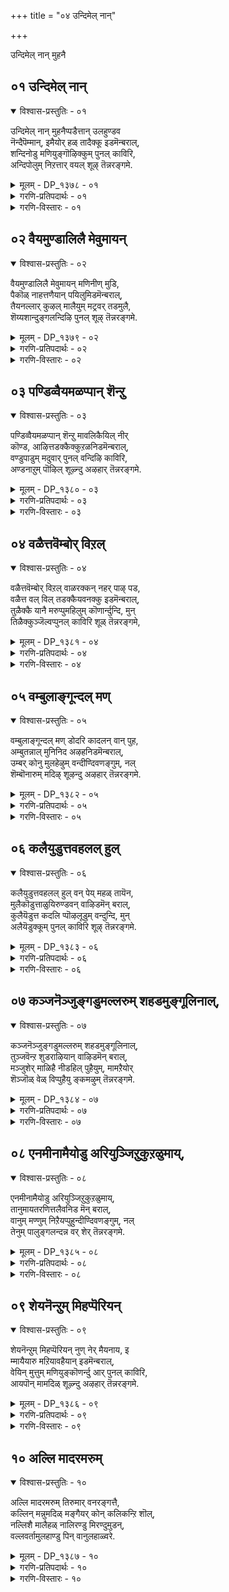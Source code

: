 +++
title = "०४ उन्दिमेल् नान्"

+++

उन्दिमेल् नान् मुहनै

## ०१ उन्दिमेल् नान्

<details open><summary>विश्वास-प्रस्तुतिः - ०१</summary>

उन्दिमेल् नान् मुहनैप्पडैत्तान् उलहुण्डव  
नॆन्दैपॆम्मान्, इमैयोर् हळ् तादैक्कू इडमॆन्बराल्,  
शन्दिनोडु मणियुङ्गॊऴिक्कुम् पुनल् काविरि,  
अन्दिपोलुम् निऱत्तार् वयल् शूऴ् तॆन्नरङ्गमे.
</details>

<details><summary>मूलम् - DP_१३७८ - ०१</summary>

उन्दिमेल् नान् मुहनैप्पडैत्तान् उलहुण्डव  
नॆन्दैपॆम्मान्, इमैयोर् हळ् तादैक्कू इडमॆन्बराल्,  
शन्दिनोडु मणियुङ्गॊऴिक्कुम् पुनल् काविरि,  
अन्दिपोलुम् निऱत्तार् वयल् शूऴ् तॆन्नरङ्गमे.
</details>

<details><summary>गरणि-प्रतिपदार्थः - ०१</summary>

उन्दि मेल् = \(तन्न\) नाभियल्लिये, नान् मुहनै = नाल्मुखनन्नु \(चतुर्मुख ब्रह्मनन्नु\), पडैत्तान् = पडॆदवनू, उलहु उण्डवन् = ब्रह्माण्डवन्नु कबळिसिदवनू, ऎन्दै पॆम्मान् = नम्म स्वामियू, इमैयोर् हळ् = अमररिगॆ \(नित्यसूरिगळिगॆ\), तादैक्कु = तन्दॆयू देवनू आदवनिगॆ, इडम् = वासिसुव स्थळ, ऎन्बर् आल् = ऎन्दु हेळुवरादरॆ, शन्दि नोडु = चन्दन मरगळॊडनॆ, मणियुम् = नवरत्नगळन्नू, कोऴिक्कूम् = तळ्ळिकॊण्डु बरुव, पुनल् = प्रवाहवाद, काविरि = कावेरिनदियिन्दलू, अन्दिपोलुम् = सञ्जॆयन्नु होलुव, निऱत्तु= बण्णद, आर् = तुम्बिद, वयल् = गद्दॆय बयलुगळिन्दलू, शूऴ् = सुत्तुवरिदिरुव, तॆन् अरङ्गमे = सुन्दरवाद श्रीरङ्गक्षेत्रवे. 
</details>

<details><summary>गरणि-विस्तारः - ०१</summary>

तन्न नाभियल्लिये चतुर्मुखब्रह्मनन्नु पडॆदवनू, ब्रह्माण्डवन्नु कबळिसिदवनू, नम्म स्वामियू, अमररिगॆ \(नित्यसूरिगळिगॆ\) तन्दॆयू देवनू आदवनिगॆ नित्यवासस्थळवॆन्दरॆ, चन्दन मरगळॊडनॆ नवरत्नगळन्नू प्रवाहदॊडनॆ तळ्ळिकॊण्डु बरुव कावेरि नदियिन्दलू सञ्जॆयन्नु होलुव बण्णद गद्दॆबयलुगळिन्दलू तुम्बि सुत्तुवरिदिरुव सुन्दरवाद श्रीरङ्गक्षेत्रवे. 

जगदीश्वरनु चतुर्मुखब्रह्मनन्नु तन्न नाभियल्लिये सृष्टिसिदनु मत्तु अवनिन्द इडिय जगत्तिन चेतनाचेतन वस्तुगळॆल्लवन्नू सृष्टिमाडिसिदनु. मत्तॆ सृष्टियाद जगत्तुलयगॊण्डाग, अदन्नु ऒन्दे गुक्किगॆ कबळिसिदवनू अवने. सर्वेश्वरनु ऎल्लरिगू तन्दॆ. अवने नमगू \(आळ्वाररिगू\) अमररिगू रक्षकनु. अवने जगत्तिगॆ ऒडॆयनु. आ स्वामिये, ईग, भूलोकवासिगळन्नु उद्धरिसुवुदक्कागि शाश्वतवागि श्रीरङ्गवॆम्ब दिव्यक्षेत्रदल्लि नॆलसिद्दानॆ. आ क्षेत्रवु सुप्रसिद्धवाद कावेरिनदियिन्दलू विशालवाद गद्दॆबयलुगळिन्दलू सुत्तुवरिदु शोभिसुत्तदॆ. प्रवाहक्कॆ अड्डलागि बरुव श्रीगन्धद मरगळन्नू, नवरत्नगळन्नू कावेरि नदियु तळ्ळिकॊण्डु बरुवन्थाद्दु. गद्दॆबयलुगळॆल्लवू सुन्दरवाद सञ्जॆगॆम्पिनिन्द शोभिसुवुदु. प्रकृतिरम्यवाद आ दिव्यक्षेत्रवे अदु.
</details>

## ०२ वैयमुण्डालिलै मेवुमायन्

<details open><summary>विश्वास-प्रस्तुतिः - ०२</summary>

वैयमुण्डालिलै मेवुमायन् मणिनीण् मुडि,  
पैकॊळ् नाहत्तणैयान् पयिलुमिडमॆन्बराल्,  
तैयनल्लार् कुऴल् मालैयुम् मट्रवर् तडमुलै,  
शॆय्यशान्दुङ्गलन्दिऴि पुनल् शूऴ् तॆन्नरङ्गमे.
</details>

<details><summary>मूलम् - DP_१३७९ - ०२</summary>

वैयमुण्डालिलै मेवुमायन् मणिनीण् मुडि,  
पैकॊळ् नाहत्तणैयान् पयिलुमिडमॆन्बराल्,  
तैयनल्लार् कुऴल् मालैयुम् मट्रवर् तडमुलै,  
शॆय्यशान्दुङ्गलन्दिऴि पुनल् शूऴ् तॆन्नरङ्गमे.
</details>

<details><summary>गरणि-प्रतिपदार्थः - ०२</summary>

वैयम् उण्डु = ब्रह्माण्डवन्नु उण्डु, आल् इलै = आलद ऎलॆयल्लि, मेवुम् = पवडिसिरुववनू, मायन् = आश्चर्यकारकनू, मणि नीळ् मुडि = ऎत्तरवाद रत्नमयवाद किरीटवन्नु धरिसिरुववनू, पैकॊळ् = हॆडॆगळन्नुळ्ल, नाहत्तु = शेषन, अणैयान् = हासुगॆयन्नुळ्ळवनू, पयिलुम् = नित्यवासमाडुव, इडम् ऎन्बराल् = स्थळवॆन्नुवुदादरॆ, तैयम् नल्लार् = सौन्दर्यवन्नू सद्गुणगळन्नू उळ्ळवर, कुऴल् = तलॆगूदलिन, मालैयुम् = हूविन हारगळन्नू, मट्रु अवर् = मत्तु अवर तडमुलै शॆय्य = दॊड्ड मॊलॆगळिगॆ पूसिद, तान्दुम् = गन्धवन्नू, कलन्दु = बॆरॆसिकॊण्डु, इऴि = हरियुव, पुनल् शूऴ् = प्रवाहदिन्द सुत्तुवरिदिरुव, तॆन् अरङ्गमे = सुन्दरवाद श्रीरङ्गवॆम्ब क्षेत्रवे. 
</details>

<details><summary>गरणि-विस्तारः - ०२</summary>

ब्रह्माण्डवन्नुण्डु आलदॆलॆयल्लि पवडिसिरुववनू, आश्चर्यकारकनू, ऎत्तरवाद रत्नमयकिरीटवन्नु धरिसिरुववनू, हॆडॆगळ शेषनन्नु हासुगॆयागि उळ्ळवनू नित्यवासमाडुव स्थळवॆन्नुवुदादरॆ, सौन्दर्यवन्नू सद्गुणगळन्नू उळ्लवर तलॆगूदलिन हूविन हारगळन्नू, अवर दॊड्ड मॊलॆगळिगॆ पूसिद गन्धवन्नू बॆरॆसिकॊण्डु हरियुव प्रवाहदिन्द सुत्तुवरिदिरुव सुन्दरवाद श्रीरङ्गवॆम्ब क्षेत्रवे. 

कल्पान्तदल्लि, महाप्रळयवुण्टादाग, सर्वेश्वरनु तन्न सृष्टियन्नॆल्ला ऒन्दॆ गुक्किगॆ कबळिसुत्तानॆ. अनन्तर विस्तारवाद जलराशियल्लि आलदॆलॆय मेलॆ पवडिसिरुत्तानॆ. अद्भुतवाद मत्तु आश्चर्यकरवाद लीलॆगळन्नु नडॆसुव समर्थनाद्दरिन्द अवनु “मायन्” अवने सर्वेश्वरनागि, जगत्कारणनागि, जगदादियागि, इरुवुदरिन्द ऎल्लक्कू ऎल्ल कालक्कू ऒडॆयनॆम्बुदन्नु सूचिसुवुदॆम्बन्तॆ, अत्युन्नतवाद अनर्घवाद, रत्नमयवाद किरीटवन्नु धरिसिद्दानॆ. पाल्गडलल्लि साविर हॆडॆगळ अनन्तनन्नु हासुगॆयन्नागि माडिकॊण्डु पवडिसिरुत्तानॆ. परमपददल्लि मत्तु पाल्गडलल्लि नित्यवासमाडुव सर्वेश्वरने ईग कावेरिनदियिन्द सुत्तुवरिदिरुव पवित्रवाद श्रीरङ्गवॆम्ब क्षेत्रदल्लि नॆलसिद्दानॆ. 

सुन्दरियरू सद्गुणवतियरू आद कुलस्त्रीयरु कावेरिनदियल्लि दिनवहि मीयुवरु. अवरु तलॆयल्लि मुडिदिरुव हूविन हारगळ मत्तु स्तनगळिगॆ पूसिकॊण्डिरुव सुगन्धद परिमळवन्नु बॆरॆसिकॊण्डु प्रवाहवु श्रीरङ्गक्षेत्रवन्नु सुगन्धभरितवन्नागि माडुत्तदॆ.
</details>

## ०३ पण्डिव्वैयमळप्पान् शॆन्ऱु

<details open><summary>विश्वास-प्रस्तुतिः - ०३</summary>

पण्डिव्वैयमळप्पान् शॆन्ऱु मावलिकैयिल् नीर्  
कॊण्ड, आऴित्तडक्कैक्कुऱळनिडमॆन्बराल्,  
वण्डुपाडुम् मदुवार् पुनल् वन्दिऴि काविरि,  
अण्डनाऱुम् पॊऴिल् शूऴ्न्दु अऴहार् तॆन्नरङ्गमे.
</details>

<details><summary>मूलम् - DP_१३८० - ०३</summary>

पण्डिव्वैयमळप्पान् शॆन्ऱु मावलिकैयिल् नीर्  
कॊण्ड, आऴित्तडक्कैक्कुऱळनिडमॆन्बराल्,  
वण्डुपाडुम् मदुवार् पुनल् वन्दिऴि काविरि,  
अण्डनाऱुम् पॊऴिल् शूऴ्न्दु अऴहार् तॆन्नरङ्गमे.
</details>

<details><summary>गरणि-प्रतिपदार्थः - ०३</summary>

पण्डु = हिन्दॆ ऒन्दु कालदल्लि, इवैयुम् = ई लोकवन्नु, अळप्पान् = अळॆयुवुदक्कागि, मावलि कैयिल् = बलिचक्रवर्तिय कैयिन्द, नीर् कॊण्ड = दानद नीरन्नु स्वीकरिसिद, आऴि = चक्रायुधद, तडक्कै = दीर्घवाद कैयवनाद, कुऱळन् = वामनन, इडम्= स्थळ, ऎन् बर् आल् = ऎन्नुवरादरॆ, वण्डु पाडुम् = दुम्बिगळु हाडुवन्थ, मदु = मधुवु, वार् = तुम्बि हरियुव, पुनल् = प्रवाहवु, वन्दु = बन्दु, इऴि = हरियुव, काविरि = कावेरि नदियिन्दलू, अण्डम् = आकाशवॆल्लवू, नाऱुम् = परिमळिसुव, पॊऴिल् = तोपुगळिन्दलू, शूऴ्न्द = सुत्तुवरिदिरुव, अऴहु आर् = सॊबगु तुम्बिद, तॆन् अरङ्गमे = सुन्दरवाद श्रीरङ्गक्षेत्रवे. 
</details>

<details><summary>गरणि-विस्तारः - ०३</summary>

आजानुबाहुवागि, चक्रायुधवन्नु हिडियुव समर्थनागि इद्दरू सह, भगवन्तनु वामन वटुवागि बलिचक्रवर्तिय यागशालॆगॆ होदद्देकॆ ऎम्बुदक्कॆ इल्लि कारणवन्नु कॊडलागिदॆ. अदु ई भूमण्डलवन्नु अळॆयुव समर्थनॆम्बुदन्नु जगत्तिगॆ तोरिसुवुदक्कॆ. भगवन्तनु सर्वव्यापि अल्लवे? त्रिविक्रमनल्लवे? आ स्वामिये ईग मधुरवाद अर्चामूर्तियागि, श्रीरङ्गवॆम्ब दिव्यक्षेत्रदल्लि नॆलसिद्दानॆ. 

श्रीरङ्गक्षेत्रवु मधुरवाद नीरिन प्रवाहदिन्द कूडि हरियुव कावेरि नदियिन्द सुत्तुवरिदिदॆ. पुष्पगळल्लि तुम्बिरुव मधुवन्नु कुडिदु आनन्ददिन्द हाडुव दुम्बिगळिन्दलू, परिमळिसुव हूगळिन्द तुम्बिद तोपुगळिन्दलू आ क्षेत्रवु सुत्तुवरिदिदॆ. इदरिन्द क्षेत्रद सॊबगु हॆच्चुत्तदॆ. हीगॆ, प्रकृतिय सॊबगिनिन्दलू, भगवन्तन दिव्यसन्निधियिन्दलू बॆळगुव सुन्दरवाद क्षेत्रवे आ श्रीरङ्गक्षेत्र.
</details>

## ०४ वळैत्तवॆम्बोर् विऱल्

<details open><summary>विश्वास-प्रस्तुतिः - ०४</summary>

वळैत्तवॆम्बोर् विऱल् वाळरक्कन् नहर् पाऴ् पड,  
वळैत्त वल् विल् तडक्कैयवनक्कु इडमॆन्बराल्,  
तुळैक्कै यानै मरुप्पुमहिलुम् कॊणार्न्दुन्दि, मुन्  
तिळैक्कुञ्जॆल्वप्पुनल् काविरि शूळ् तॆन्नरङ्गमे,
</details>

<details><summary>मूलम् - DP_१३८१ - ०४</summary>

वळैत्तवॆम्बोर् विऱल् वाळरक्कन् नहर् पाऴ् पड,  
वळैत्त वल् विल् तडक्कैयवनक्कु इडमॆन्बराल्,  
तुळैक्कै यानै मरुप्पुमहिलुम् कॊणार्न्दुन्दि, मुन्  
तिळैक्कुञ्जॆल्वप्पुनल् काविरि शूळ् तॆन्नरङ्गमे,
</details>

<details><summary>गरणि-प्रतिपदार्थः - ०४</summary>

वळैत्त = बॆळॆसिद, वॆम् पोर् = क्रूरयुद्धदल्लि, विऱल् = बलिष्ठनाद, वाळ् अरक्कन् = खड्गपाणियाद राक्षसन, नहर् = नगरवन्नु, पाऴ् पाड = नाशमाडलु, वळैत्त = बग्गिसिद, वल् विल् = शक्तिपूर्णवाद बिल्लन्नु हिडिद, तडक्कैयवनुक्कु = दीर्घवाद कैयुळ्ळवन, इडम् = स्थळ, ऎन्बर् आल् = ऎम्बुदॆन्दरॆ, तुळैक्कैयानै = सॊण्डिलुगळुळ्ळ आनॆगळ, मरुप्पुम् = दन्तगळन्नू, अहिलुम् = अगिलुमरगळन्नू, कॊणर्न्दु = तन्दु, उन्दि = तळ्ळि, मुन् = अनन्तर, तिळैक्कूम् = हर्षिसुव \(आटवाडुव\), शॆल् वम् = दिव्यवाद, पुनल् = प्रवाहद, काविरि शूऴ् = कावेरिनदियिन्द सुत्तुवरिदिरुव, तॆन् अरङ्गमे = सुन्दरवाद श्रीरङ्गवे. 
</details>

<details><summary>गरणि-विस्तारः - ०४</summary>

बॆळॆसिद क्रूरयुद्धदल्लि बलिष्ठनाद खड्गपाणियाद राक्षसन नगरवन्नु नाशमाडलु बग्गिसिद शक्तिपूर्णवाद बिल्लन्नु हिडिद उद्दनाद कैयुळ्ळवन स्थळवॆन्दरॆ, दॊड्ड आनॆगळ दन्तगळन्नू अगिलुमरगळन्नू तळ्ळिकॊण्डु बन्दु अनन्तर आटवाडुत्त हर्षिसुव दिव्यवाद प्रवाहद कावेरिनदियिन्द सुत्तुवरिदिरुव सुन्दरवाद श्रीरङ्गवे. 

सर्वेश्वरने, ऒन्दु कालदल्लि, अप्रतिमवाद कोदण्डवन्नु, हिडिदु, अदरिन्दले कडुदुष्टनू महापराक्रमियू आद रावणासुरनन्नू अवन अपार राक्षससेनॆयन्नू, अवन अतिसुन्दरवाद लङ्कानगरवन्नू नाशपडिसिद श्रीरामनागि अवतरिसिद्दु, ईग, आ स्वामिये, श्रीरङ्गक्षेत्रदल्लि अर्चास्वरूपनागि नॆलसिरुवुदु. आ क्षेत्रवन्नु सुत्तुवरिदिरुव कावेरिनदियु, तन्न प्रवाहदॊन्दिगॆ आनॆयदन्तगळन्नू अगिलुमरगळन्नू तळ्ळिकॊण्डु बन्दु, तन्न स्वामिगॆ अर्पिसुव नम्रकाणिकॆयो ऎम्बन्तॆ, अवुगळन्नु आ क्षेत्रद दडक्कॆ सेरिसुत्तदॆ. हीगॆ, सम्पद्भरितवाद, दिव्यवाद क्षेत्रश्रीरङ्ग.
</details>

## ०५ वम्बुलाङ्गून्दल् मण्

<details open><summary>विश्वास-प्रस्तुतिः - ०५</summary>

वम्बुलाङ्गून्दल् मण् डोदरि कादलन् वान् पुह,  
अम्बुतन्नाल् मुनिनिद अऴहनिडमॆन्बराल्,  
उम्बर् कोनु मुलहेऴुम् वन्दीण्दिवणङ्गुम्, नल्  
शॆम्बॊनारुम् मदिऴ् शूऴन्दु अऴहार् तॆन्नरङ्गमे.
</details>

<details><summary>मूलम् - DP_१३८२ - ०५</summary>

वम्बुलाङ्गून्दल् मण् डोदरि कादलन् वान् पुह,  
अम्बुतन्नाल् मुनिनिद अऴहनिडमॆन्बराल्,  
उम्बर् कोनु मुलहेऴुम् वन्दीण्दिवणङ्गुम्, नल्  
शॆम्बॊनारुम् मदिऴ् शूऴन्दु अऴहार् तॆन्नरङ्गमे.
</details>

<details><summary>गरणि-प्रतिपदार्थः - ०५</summary>

वम्बु= परिमळवु, उलाम् = हरडुव, कून्दल् = कूदलिन, मण्डोदरि कादलन् = मण्डोदरिय प्रेमियु \(पतियु\), वान् = वीरस्वर्गवन्नु, पुह = प्रवेशिसुवन्तॆ, अम्बु तन्नाल् = बाणगळिन्द मुनिन्द = कोपिसिकॊन्द, अऴहन् = दिव्यसुन्दरन, इडम् ऎन् बराल् = स्थळवॆन्नुवुदादरॆ, उम्बर् कोनुम् = देवतॆगळ ऒडॆयनू, एऴ् उलहुम् = एळु लोकगळू, वन्दु = बन्दु, ईण्डि = ऒट्टुगूडि, वणङ्गुम् = नमस्करिसुव, नल् = उत्तमवाद, शॆम्बॊन् = कॆम्पुचिन्नवु, आरुम् = तुम्बिरुव, मदिऴ् शूऴ्न्दु = कोटॆयिन्द सुत्तुवरिदु, अऴहु आर् = सॊबगु तुम्बिरुव, तॆन् अरङ्गमे = सुन्दरवाद श्रीरङ्गवे. 
</details>

<details><summary>गरणि-विस्तारः - ०५</summary>

परिमळवु हरडुवन्तॆ तलॆगूदलन्नुळ्ळ मण्डोदरिय प्रेमियु \(पतियु\) वीरस्वर्गवन्नु प्रवेशिसुवन्तॆ कोपिसि बाणगळिन्द कॊन्दवनाद दिव्यसुन्दरन स्थळवॆन्नुवुदादरॆ, देवतॆगळ ऒडॆयनू एळुलोकगळू ऒट्टुगूडि बन्दु नमस्करिसुव उत्तमवाद कॆम्पुचिन्नदिन्द तुम्बिरुव कोटॆयिन्द सुत्तुवरिदु, सॊबगु तुम्बिरुव सुन्दरवाद श्रीरङ्गवे. 

ई पाशुरदल्लियू श्रीरामावतारद वैशिष्ट्यवन्नु हेळलागिदॆ. सर्वेश्वरनु श्रीरामनागि अवतरिसि, मण्डोदरिय पतियाद रावणासुरनन्नु तन्न बाणगळिन्द वीरस्वर्गक्कॆ एरिसिदनु. आ स्वामिये ईग श्रीरङ्गवॆन्द दिव्यक्षेत्रदल्लि नॆलसिद्दानॆ. सर्वेश्वरनाद भगवन्तनन्नु सन्दर्शिसलु, अवनिगॆ तम्म भक्ति कृतज्ञतॆगळन्नु व्यक्तपडिसलु, अवन पादगळिगॆ ऎरगलु, अवन अनुग्रहक्कॆ पात्ररागलु देवतॆगळिगॆ ऒडॆयनाद चतुर्मुखब्रह्मनू, समस्तलोकगळ \(मेलण लोकगळ\) वासिगळू ऒट्टुगूडि श्रीरङ्गक्षेत्रक्कॆ बन्दु होगुवुदे आ क्षेत्रद हिरिमॆयन्नु सारुत्तदॆ.
</details>

## ०६ कलैयुडुत्तवहलल् हुल्

<details open><summary>विश्वास-प्रस्तुतिः - ०६</summary>

कलैयुडुत्तवहलल् हुल् वन् पेय् महळ् तायॆन,  
मुलैकॊडुत्ताळुयिरुण्डवन् वाऴिडमॆन् बराल्,  
कुलैयॆडुत्त कदलि प्पॊऴलूडुम् वन्दुन्दि, मुन्  
अलैयॆडुक्कूम् पुनल् काविरि शूऴ् तॆन्नरङ्गमे.
</details>

<details><summary>मूलम् - DP_१३८३ - ०६</summary>

कलैयुडुत्तवहलल् हुल् वन् पेय् महळ् तायॆन,  
मुलैकॊडुत्ताळुयिरुण्डवन् वाऴिडमॆन् बराल्,  
कुलैयॆडुत्त कदलि प्पॊऴलूडुम् वन्दुन्दि, मुन्  
अलैयॆडुक्कूम् पुनल् काविरि शूऴ् तॆन्नरङ्गमे.
</details>

<details><summary>गरणि-प्रतिपदार्थः - ०६</summary>

कलै = रेष्मॆसीरॆयन्नु, उडुत्त = धरिसिरुव, अहल् = विशालवाद, अल् हुल् = नितम्बगळन्नुळ्ळ, वल् = बलिष्ठळाद, पेय् महळ् = राक्षस्त्रीयु, ताय् ऎन् = तायियन्तॆ \(बन्दु\), मुलैकॊडुत्ताळ् = मॊलॆयन्नूडिसिदवळ, उयिर् = प्राणवन्नु, उण्डवन् = उण्डवनु, वाऴ् इडम् = नॆलसिरुव स्थळ, ऎन् बराल् = ऎम्बुदादरॆ, कुलै = गॊनॆगळन्नु, ऎडुत्तु = ऎत्तिहिडिदिरुव, कदलि = बाळॆय, पॊऴिल् = तोपुगळ, ऊडुम् = नडुवॆ, वन्दु = हरिदुबन्दु, उन्दि = \(आ मरगळन्नु\) तळ्ळि, मुन् = अवुगळ मुन्दॆ, अलै ऎडुक्कुम् = अलॆगळन्नुण्टुमाडुव, पुनल् काविरि = कावेरि नदिय प्रवाहदिन्द, शूऴ् = सुत्तुवरिदिरुव, तॆन् अरङ्गमे = सुन्दरवाद श्रीरङ्गक्षेत्रवे. 
</details>

<details><summary>गरणि-विस्तारः - ०६</summary>

पट्टुसीरॆयन्नुट्टिरुव विशालवाद नितम्बगळन्नुळ्ळ बलिष्ठळाद राक्षसस्त्रीयु तायियन्तॆ बन्दु, मॊलॆयन्नूडिसिदवळ प्राणवन्नुण्डवनु नॆलसिरुव स्थळवॆम्बुदादरॆ, गॊनॆगळन्नु ऎत्तिहिडिदिरुव बाळॆय तोटगळ नडुवॆयॆल्ला नुग्गि आ मरगळन्नुतळ्ळि, अनन्तर अलॆगळन्नुण्टुमाडुव काव्रिय प्रवाहदिन्द सुत्तुवरिदिरुव सुन्दरवाद श्रीरङ्गक्षेत्रवे. 

कंसनिन्द प्रेरितळादवळु पूतनि ऎम्ब राक्षसि. हसुगूसाद कृष्णनन्नु हेगादरू कॊल्लबेकॆन्दु अवन आणति. अदक्कागि पूतनियु कृष्णन तायियाद यशोदॆयन्तॆये मायारूपवन्नु अळवडिसिकॊण्डळु. अवळु उडुव हागॆये पट्टुसीरॆयन्नुट्टु, हागॆये अलङ्करिसिकॊण्डु, सुन्दरियादळु. नन्दगोकुलक्कॆ बन्दळु. कन्दनाद कृष्णनन्नु ऎत्तिकॊण्डु अवनिगॆ तन्नमॊलॆयन्नूडिसुव नॆपदल्लि विषद हालन्नूडिसि, अवनन्नु कॊन्दुबिडलु यत्निसिदळु. ऎळॆय मगुवादरू कृष्णनु अद्भुतकारियल्लवे\! अवळ मॊलॆहालिन जॊतॆयल्लि अवळ प्राणगळन्नू हीरि अवळन्ने कॊन्दुहाकिदनु\! आ स्वामियु नॆलसिरुव स्थळवॆन्दरॆ, दिव्यवाद श्रीरङ्गक्षेत्रवे. आ क्षेत्र कावेरिनदियिन्दसुत्तुवरिदिदॆ. नदियॆ इक्कॆलगळल्लि बाळॆय तोटगळिवॆ. बाळॆय मरगळु दॊड्डदॊड्ड गॊनॆगळन्नु ऎत्तिहिडिदिवॆ. आ मरगळ नडुवॆये, अवुगळ बुडगळन्नु तळ्ळिकॊण्डु, कावेरियु हरियुत्तदॆ. सॊबगन्नु बीरुव आ दिव्यक्षेत्रदल्ले स्वामियु नॆलसिरुवुदु.
</details>

## ०७ कञ्जनॆञ्जुङ्गडुमल्लरुम् शहडमुङ्गूलिनाल्,

<details open><summary>विश्वास-प्रस्तुतिः - ०७</summary>

कञ्जनॆञ्जुङ्गडुमल्लरुम् शहडमुङ्गूलिनाल्,  
तुञ्जवॆन्ऱ शुडराऴियान् वाऴिडमॆन् बराल्,  
मञ्जुशेर् माळिहै नीडहिल् पुहैयुम्, मामऱैयोर्  
शॆञ्जॊळ् वेळ् विप्पुहैयु ङ्कमऴुम् तॆन्नरङ्गमे.
</details>

<details><summary>मूलम् - DP_१३८४ - ०७</summary>

कञ्जनॆञ्जुङ्गडुमल्लरुम् शहडमुङ्गूलिनाल्,  
तुञ्जवॆन्ऱ शुडराऴियान् वाऴिडमॆन् बराल्,  
मञ्जुशेर् माळिहै नीडहिल् पुहैयुम्, मामऱैयोर्  
शॆञ्जॊळ् वेळ् विप्पुहैयु ङ्कमऴुम् तॆन्नरङ्गमे.
</details>

<details><summary>गरणि-प्रतिपदार्थः - ०७</summary>

कञ्जन् = कंसन, नॆञ्जम् = हृदयवन्नु, कडुमल्लरुम् = क्रूरिगळाद मल्लरन्नु, शहडुम् = शकटवन्नु, कालिनाल् = कालिनिन्द, तुञ्ज = मडियुवन्तॆ, वॆन्ऱ = ऒदॆदु गॆद्द, शुडर् आऴियान् = तीक्ष्णवाद चक्रायुधवन्नु हिडिदवनु, वाऴ् इडम् = नॆलसिरुव स्थळ, ऎन्बर् आल् = ऎन्नुवुदादरॆ, मञ्जुशेर् = मोडगळन्नु मुट्टुव, माळिहै = महडिमनॆगळ, नीडु = ऎत्तरवागि, अहिल् पुहैयुम् = अगिलुमरगळ हॊगॆयू, मा मऱै = सुन्दरवाद मातु \(मन्त्र\)गळिन्द कूडिद, वेळ्वि = यागयज्ञगळ, पुहैयुम् = हॊगॆयू, कमऴुम् = कमळुव, तॆन् अरङ्गमे = सॊबगिन श्रीरङ्गक्षेत्रवे. 
</details>

<details><summary>गरणि-विस्तारः - ०७</summary>

कंसन हृदयवन्नू, क्रूरमल्लरन्नू, शकटवन्नू कालिनिन्द मडियुवन्तॆ ऒदॆदु गॆद्दवनाद तीक्ष्णवाद चक्रायुधवन्नु हिडिदवनु नॆलसिरुव स्थळवॆम्बुदु मोडगळन्नु सेरुव महडि मनॆगळिन्द ऎत्तरवागि एरुव अगिलु मरगळ हॊगॆयू उत्तमवाद वेदपण्डितरु हेळुव सुन्दरवाद मातुगळिन्द कूडिद यज्ञयागगळ हॊगॆयू कूडि कमळिसुव सॊबगिन श्रीरङ्ग क्षेत्रवे. 

हिन्दिन पाशुरदल्लि पूतनिय संहारद विषय बन्तु. इल्लि श्रीकृष्णन इन्नु कॆलवु अद्भुत साहसगळन्नु हेळलागिदॆ. सर्वेश्वरनु श्रीकृष्णनागि अवतरिसिदनष्टॆ. श्रीकृष्णन जननवे कंसनमनस्सन्नु कलकिबिट्टितु. तन्न तङ्गियाद देवकीदेविय ऎण्टनॆय गर्भदल्लि तन्न मृत्युजनिसुवनॆन्दु अशरीरवाणियन्नु कंसकेळिद्द. श्रीकृष्णने अवळ ऎण्टनॆय शिशु. आद्दरिन्दले, अवनुकृष्णनन्नु कॊल्ललु नानाप्रयत्नगळन्नु नडॆसिद्दु. पूतनियन्नु कळुहिसि, विषदहालन्नूडिसि कृष्णनन्नु कॊल्लिसलु यत्निसिद. अवळे सत्तळु. शकटासुरनन्नु कळुहिसिद. अवनु बण्डिय रूपदल्लि ऒन्दुशिशुवाद कृष्णनमेलॆ हरिदु अवनन्नु कॊल्लबेकित्तु. शिशुवादरू, तन्न उट्टकालिन्दले मुन्नुग्गि बरुव शकटनन्नु कृष्णनु झाडिसिकॊन्दनु. हीगॆये इन्नू अनेक प्रयत्नगळादवु. यावुदरिन्दलू कृष्णनिगॆ अपाय बरलिल्ल. कॊल्ललु यत्निसिदवरॆल्लरू मडिदरु. कडॆगॆ, कंसनु धनुर्याग माडुव नॆपदल्लि कृष्णनन्नु मधुरॆगॆ बरमाडिकॊण्डनु. मधुरॆय हॆब्बागिलल्ले अवनन्नु ऎदुरिसलु सिद्दवागिद्दद्दु कुवलयापीडवॆम्ब मद्दानॆ. कृष्णनु अदर दन्तवन्ने मुरिदुकॊण्डु अदरिन्दले अदन्नु कॊन्दनु. मल्लयुद्धदल्लि नुरितवराद मुष्टिकचाणूरादिगळु कृष्णनन्नु ऎदुरिसिदरु. अवरन्नॆल्ला निरायासवागि कृष्णनु सदॆ बडिदनु. आमेलॆ, सिंहासनदल्लि कुळितिद्द कंसनन्ने कृष्णनु ऎदुरिसि, अवन जुट्टन्नु हिडिदु नॆलक्कॆळॆदु, कालिनिन्द ऒदॆदु अवनन्नु कॊन्दु, दुष्टदमन माडिदनु. चक्रायुधधारियाद आ स्वामिये ईग पवित्रवाद श्रीरङ्गदल्लि अर्चास्वरूपनागि नॆलसिद्दानॆ. हेरळवाद बाळॆय तोटगळिन्दलू, अवुगळ नडुवॆ नुग्गि हरियुव कावेरि नदियिन्दलू आ क्षेत्र सुत्तुवरिदिदॆ. अल्लि मुगिलु मुट्टुव महडिमनॆगळिवॆ. अवुगळिन्द परिमळ तुम्बिद हॊगॆयु एळुत्तदॆ. मनॆगळल्लि अगिलु मरगळ हॊगॆयू, वेदपण्डितर वेदघोषदिन्द कूडिद होमगळिन्द हॊरडुव हॊगॆयू कूडिकॊण्डु, क्षेत्रवन्नॆल्ला तुम्बि हरडिदॆ. भगवन्तनिगॆ अदु इष्टवो ऎम्बन्तॆ तुम्बिकॊण्डिदॆ.
</details>

## ०८ एनमीनामैयोडु अरियुञ्जिऱुकुऱळुमाय्,

<details open><summary>विश्वास-प्रस्तुतिः - ०८</summary>

एनमीनामैयोडु अरियुञ्जिऱुकुऱळुमाय्,  
तानुमायतरणित्तलैवनिड मॆन् बराल्,  
वानुम् मण्णुम् निऱैयप्पुहुन्दीण्दिवणङ्गुम्, नल्  
तेनुम् पालुङ्गलन्दन्न वर् शेर् तॆन्नरङ्गमे.
</details>

<details><summary>मूलम् - DP_१३८५ - ०८</summary>

एनमीनामैयोडु अरियुञ्जिऱुकुऱळुमाय्,  
तानुमायतरणित्तलैवनिड मॆन् बराल्,  
वानुम् मण्णुम् निऱैयप्पुहुन्दीण्दिवणङ्गुम्, नल्  
तेनुम् पालुङ्गलन्दन्न वर् शेर् तॆन्नरङ्गमे.
</details>

<details><summary>गरणि-प्रतिपदार्थः - ०८</summary>

एनम् = वराहनु, मीन्= मीनु, आमैयोडु = आमॆयू, अरियुम् = नरहरियू, शिऱुकुऱळुम् = चिक्कब्रह्मचारियू, आय् = आगि, तानुम् = तानू सह, तरणि तलैवन् आय् = चक्रवर्ति आदवन,इडम् = स्थळवु, ऎन्बराल्= ऎन्नुवुदादरॆ, वानुम् = मेलणलोकगळवरू, मण्णुम् = भूलोकदवरू, निऱैय = हेरळवागि \(तुम्बि\), पुहुन्दु = प्रवेशिसि, ईण्डि = ऒट्टुगूडि, वणङ्गुम् = नमस्करिसुव, नल् = उत्तमवाद, तेनुम् पालुम् = जेनू हालू कलन्दन्नवर् = कूडिकॊण्ड हागॆ \(भक्तरु\), शेर् = सेरुव, तॆन् अरङ्गमे = सुन्दरवाद श्रीरङ्गक्षेत्रवे, मीनु, आमॆ, वराह, नरहरि, कुळ्ळब्रह्मचारियागि, चक्रवर्तियू आगि, इरुववन स्थळवॆन्नुवुदादरॆ, मेलणलोकदवरू भूलोकदवरू हेरळवागि बन्दु प्रवेशिसि ऒट्टुगूडि नमस्करिसुव उत्तमवाद जेनूहालू कूडिकॊण्डिरुव हागॆ भक्तरु सेरुवन्थ सुन्दरवाद श्रीरङ्गक्षेत्रवे. 
</details>

<details><summary>गरणि-विस्तारः - ०८</summary>

सर्वेश्वरनु समयोचितवागि बेरॆबेरॆ अवतारगळन्नु बेरॆबेरॆ कालगळल्लि ऎत्तुत्तानॆ. आया अवतारक्कॆ कारणवाद कार्यवन्नु नडॆसि लोकहितवन्नु रक्षिसुत्तानॆ. स्वामियु मीनागि वेदगळन्नुद्धरिसिद. आमॆयागि मन्दरपर्वतवन्नु ऎत्तिहिडिदु समुद्रमथनक्कॆ अनुकूलमाडिद. महावराहनागि भूमियन्नुद्धरिसिद. नरहरियागि भक्तनाद प्रह्लादनन्नु उद्धरिसिद. कुळ्ळब्रह्मचारियागि बलिचक्रवर्तियन्नु उद्धरिसिद. श्रीरामनागि हच्चिकॊण्डिद्द राक्षसकुलवन्ने ध्वंसमाडि सज्जनरन्नुद्धरिसिद. हागॆये ईग स्वामियु मधुरवाद अर्चावतारियागि. भूलोकदवरन्नू ऊर्ध्वलोकदवरन्नू उद्धरिसुवुदक्कागियू, जेनुहालिनन्तॆ भक्तरॆल्लरू ऒट्टुगूडि बन्दु तन्नन्नु पूजिसुवन्तॆ अनुकूलवन्नॊदगिसुवुदक्कागियू श्रीरङ्ग क्षेत्रदल्लि नॆलसिद्दानॆ. आ क्षेत्र ऎष्टु पवित्रवादद्दु\!
</details>

## ०९ शेयनॆन्ऱुम् मिहप्पॆरियन्

<details open><summary>विश्वास-प्रस्तुतिः - ०९</summary>

शेयनॆन्ऱुम् मिहप्पॆरियन् नुण् नेर् मैयनाय, इ  
म्मायैयारु मऱियावहैयान् इडमॆन्बराल्,  
वेयिन् मुत्तुम् मणियुङ्कॊणर्न्दु आर् पुनल् काविरि,  
आयपॊन् मामदिळ् शूऴ्न्दु अऴहार् तॆन्नरङ्गमे.
</details>

<details><summary>मूलम् - DP_१३८६ - ०९</summary>

शेयनॆन्ऱुम् मिहप्पॆरियन् नुण् नेर् मैयनाय, इ  
म्मायैयारु मऱियावहैयान् इडमॆन्बराल्,  
वेयिन् मुत्तुम् मणियुङ्कॊणर्न्दु आर् पुनल् काविरि,  
आयपॊन् मामदिळ् शूऴ्न्दु अऴहार् तॆन्नरङ्गमे.
</details>

<details><summary>गरणि-प्रतिपदार्थः - ०९</summary>

शेयन् = अतिदूरदल्लिरुववनू, ऎन्ऱुम् = ऎल्ल कालदल्लू इरुववनू, मिह पॆरियन् = बहळ दॊड्डवनू, नुण् = अतिसूक्ष्मवादवनू, नेर् मैयन् = परिशुद्धनू, आय् = आगिरुव, इमायै = ई विस्मयवन्नु, आरुम् = यारू, अऱिया वहैयान् = अरितुकॊळ्ळलारद \(विशिष्ट\) रीतियवनू, इरुव, इडम् = स्थळ, ऎन्बराल् = ऎन्नुवुदादरॆ, वेयिन् = बिदिरिन, मुत्तुम् = मुत्तुगळन्नू, मणियुम् = नवरत्नगळन्नू, कॊणर्न्दु = तन्दु, आर् पुनल् = तुम्बुप्रवाहद, काविरि = कावेरि नदियिन्दलू आय = भद्रवाद, पॊन् = चिन्नद, मामदिळ् = दॊड्डकोटॆयिन्द, शूऴ्न्दु = सुत्तुवरिदिरुव, अऴहु आर् = सॊबगु तुम्बिरुव, तॆन् अरङ्गमे = सुन्दरवाद श्रीरङ्गक्षेत्रवे. 
</details>

<details><summary>गरणि-विस्तारः - ०९</summary>

अतिदूरदल्लिरुववनू, ऎल्ल कालक्कू इरुववनू, बहळ दॊड्डवनू, अतिसूक्ष्मनू, परिशुद्धनू अगिरुव ई विस्मयवन्नु अरितुकॊळ्ललारदन्थ विशिष्ट रीतियवनू इरुव स्थळ ऎन्नुवुदादरॆ, बिदिरिन मुत्तुगळन्नू रत्नगळन्नू तन्दु तुम्बु प्रवाहद कावेरिनदियिन्दलू, भद्रवाद चिन्नरत्नगळन्नू तन्दु तुम्बु प्रवाहद कावेरिनदियिन्दलू, भद्रवाद चिन्नद दॊड्ड कोटॆयिन्दलू सुत्तुवरिदु सॊबगु तुम्बिद सुन्दरवाद श्रीरङ्गक्षेत्रवे. 

भगवन्तनन्नु हेगॆ तिळिदुकॊळ्ळुवुदु? अवनन्नु कुरित विवरणॆगळ सहायदिन्द अल्लवे? ऒन्दु विवरणॆ हेळुत्तदॆ. स्वामियु ’ऎटुकलारदष्टु दूरदल्लिरुववनु’ ऎन्दु. ऎन्दरॆ, अवनन्नु सेरलू, होगि नोडलू साध्यवे इल्ल. इन्नॊन्दु विवरणॆ हेळुत्तदॆ. अवनु ऎल्ल कालदल्लू ऎल्लॆल्लियू इरुवनु ऎन्दु. इष्टागि, अवनन्नु कण्डुकॊळ्ळलु गुरुतिसलु साध्यविल्ल. दॊड्डवस्तुगळल्लि यावुदु अतिदॊड्डदो अदक्किन्तलू स्वामियुदॊड्डवनु- हागॆये अतिसूक्ष्मवद वस्तुगळल्लॆल्ला अत्यन्त सूक्ष्मवागिरुववनु. ईऎरडु विवरणॆगळू भगवन्तनन्नु स्वल्प तिळिदुकॊळ्ळबहुदेनो ऎन्नुवन्तिद्दरू, महत्ताद मत्तु सूक्ष्मवाद वस्तुगळ अन्तर्यामियागिरुववनन्नु हेगॆ कण्डुकॊळ्ळुवुदु हेगॆ? स्वामियु साटियिल्लद नेर्मॆयुळ्ळवनु. ऎन्दरॆ, गुण, नीति, नडतॆ, स्वभाव, स्वरूपगळल्लि ऎल्ल रीतियल्लू अवनु परिशुद्दनु. अवनु अद्भुतकारि. अवन मायावितनवन्नु यारिन्दलू अरितुकॊळ्ळलु साध्यविल्लदन्थवनु. ई बगॆय साटियिल्लद अपरूपवाद विशिष्टस्वभावद भगवन्तनु ईग श्रीरङ्गवॆम्ब दिव्यक्षेत्रदल्लि अर्चास्वरूपनागि नॆलॆगॊण्डिद्दानॆ. आ क्षेत्रवन्नु कोटॆयन्तॆ सुत्तुवरिदु हरियुव कावेरिनदियु तन्न तुम्ब प्रवाहदॊडनॆ बिदिरिन मुत्तुगळन्नू रत्नगळन्नू तन्दु क्षेत्रद दडक्कॆ तळ्ळुवुदु. अदर जॊतॆगॆ भद्रवाद, ऎत्तरवाद, चिन्नद कोटॆये सुत्तुवरिदिदॆ. हीगॆ सॊबगिनिन्द तुम्बिरुव स्वयंसुन्दरवाद क्षेत्रवे भगवन्तन नॆलॆयाद श्रीरङ्गक्षेत्र.
</details>

## १० अल्लि मादरमरुम्

<details open><summary>विश्वास-प्रस्तुतिः - १०</summary>

अल्लि मादरमरुम् तिरुमार् वनरङ्गत्तै,  
कल्लिन् मन्नुमदिळ् मङ्गैयर् कोन् कलिकन्ऱि शॊल्,  
नल्लिशै मालैहळ् नालिरण्डु मिरण्दुमुडन्,  
वल्लवर्तामुलहाण्डु पिन् वानुलहाळ्वरे.
</details>

<details><summary>मूलम् - DP_१३८७ - १०</summary>

अल्लि मादरमरुम् तिरुमार् वनरङ्गत्तै,  
कल्लिन् मन्नुमदिळ् मङ्गैयर् कोन् कलिकन्ऱि शॊल्,  
नल्लिशै मालैहळ् नालिरण्डु मिरण्दुमुडन्,  
वल्लवर्तामुलहाण्डु पिन् वानुलहाळ्वरे.
</details>

<details><summary>गरणि-प्रतिपदार्थः - १०</summary>

अल्लि मादर् = \(तावरॆहूविनल्लि हुट्टिद\) श्रीदेवियु, अमरुम् = नॆलसिरुव, तिरुमार् वन् = पवित्रवाद वक्षवुळ्ळवनन्नु, कुरितु, \(अवनिरुव\) अरङ्गत्तै = श्रीरङ्गद विषयवागि, कल्लिन् = कल्लिन, मन्नु= शाश्वतवाद, मदिळ् = कोटॆगळुळ्ळ, मङ्गैयर् कोन् = मङ्गैदेशद जनर राजनू, कलिकन्ऱि = कलिध्वंसियू आदवनु,शॊल् = \(हेळिद\) मातुगळ, नल् = उत्तमवाद, इशैमालैहळ् = हाडिन \(पाशुर\)मालॆगळाद, नाल् इरण्डुम् इरण्डुम् उडन् = हत्तन्नू, वल्लवर् ताम् = बल्लवरु, उलहु आण्डु = ई लोकवन्नु आळि, पिन् = बळिक, वान् = उलहु आळ्वरे = अमररलोकवन्नु आळुववरे आगुत्तारॆ. 
</details>

<details><summary>गरणि-विस्तारः - १०</summary>

श्रीदेवियु नॆलसिरुव पवित्रवाद वक्षस्थलवुळ्ळ स्वामिय श्रीरङ्गवन्नु कुरितु शाश्वतवाद कल्लिनकोटॆय मङ्गैनाडिन ऒडॆयनाद कलिध्वंसियु हेळिद उत्तमवाद हत्तुपाशुरगळन्नू बल्लवरु ई लोकवन्नाळिद बळिक, अमरर लोकवन्नाळूववरागुत्तारॆ. 

दयॆये रूपवॆत्तवळु श्रीदेवि. आ श्रीदेवियन्ने तन्न वक्षदल्लि भगवन्तनु इरिसिकॊण्डिद्दानॆ. अल्लिये आकॆ शाश्वतवागि नॆलसिरुवन्तॆ ऎडॆकॊट्टिद्दानॆ. ऎन्दमेलॆ, स्वामियु दयॆयन्ने तन्न हृदयदल्लि तुम्बिकॊण्डिरुव दयासागरने\! भक्तकोटियन्नुद्धरिसुवुदक्कागि स्वामियु ईग दिव्यवाद श्रीरङ्गक्षेत्रदल्लि नॆलसिद्दानॆ. आ स्वामियन्नू अवनु नॆलसिरुव पवित्रस्थळवन्नु कुरितु मङ्गैनाडिन ऒडॆयनाद कलियनु \(तिरुमङ्गै आळ्वाररु\) सुन्दरवाद पाशुरमालॆयन्नु हाडिद्दानॆ. श्रेष्ठवाद ई पाशुरगळन्नु अर्थवत्तागि तिळिदवरु सात्विकजनरल्लि परमश्रेष्ठरागि ई लोकद बाळ्वॆयन्नु सागिसिद बळिक, परमपदवन्नु सेरि, अल्लि अमररल्लि उत्तमरॆनिसि बाळुत्तारॆ. हीगिदॆ ई तिरुमॊऴिय फलश्रुति. 

अडिननडॆ- उन्दि, वैअम्, पण्डु, विळैत्त, वम्बु, कलै, कञ्जन्, एनम्, शेयन्, अल्लि, \(वॆरुवादार्\). 

</details>
